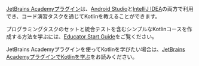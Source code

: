 [//]: # (title: JetBrains AcademyプラグインでKotlinを教える)

[JetBrains Academyプラグイン](https://plugins.jetbrains.com/plugin/10081-jetbrains-academy)は、[Android Studio](https://developer.android.com/studio)と[IntelliJ IDEA](https://www.jetbrains.com/idea/)の両方で利用でき、コード演習タスクを通じてKotlinを教えることができます。

プログラミングタスクのセットと統合テストを含むシンプルなKotlinコースを作成する方法を学ぶには、[Educator Start Guide](https://plugins.jetbrains.com/plugin/10081-jetbrains-academy/docs/educator-start-guide.html?section=Kotlin)をご覧ください。

JetBrains Academyプラグインを使ってKotlinを学びたい場合は、[JetBrains AcademyプラグインでKotlinを学ぶ](edu-tools-learner.md)をお読みください。